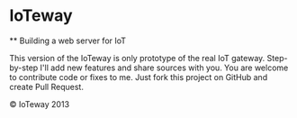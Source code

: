 # IoTeway
** Building a web server for IoT

This version of the IoTeway is only prototype of the real IoT gateway. Step-by-step I'll add new features and share sources  with you. You are welcome to contribute code or fixes to me. Just fork this project on GitHub and create Pull Request. 

© IoTeway 2013

